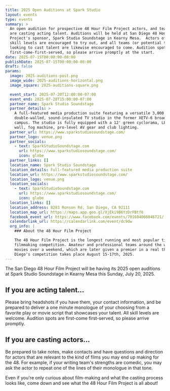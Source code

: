 ```yaml
---
title: 2025 Open Auditions at Spark Studio
layout: events
type: events
summary: >
  An open audition for prospective 48 Hour Film Project actors, and teams that
  are casting acting talent. Auditions will be held at San Diego 48 Hour Film
  Project's sponsor, Spark Studio Soundstage in Kearny Mesa.  Actors of all
  skill levels are encouraged to try out, and all teams (or potential teams)
  looking to cast talent are likewise encouraged to come. Audition spots are
  first-come-first-served, so please arrive promptly at the start.
date: 2025-07-15T00:00:00-08:00
publishDate: 2025-07-15T00:00:00-08:00
draft: false
params:
  image: 2025-auditions-post.png
  image_wide: 2025-auditions-horizontal.png
  image_square: 2025-auditions-square.png

  event_start: 2025-07-20T12:00:00-07:00
  event_end: 2025-07-20T15:00:00-07:00
  partner_name: Spark Studio Soundstage
  partner_details: >
    A full-featured media production suite featuring a versatile 3,000 sq ft
    double-walled, sound-insulated TV studio in the former XETV-6 broadcast
    campus. The studio is fully equipped with a 12' green cyclorama, LED video
    wall, fog machine, pro-level AV gear and club lighting.
  partner_url: https://www.sparkstudiosoundstage.com/
  partner_logo: venue.png
  partner_socials:
    - text: SparkStudioSoundstage.com
      url: https://www.sparkstudiosoundstage.com/
      icon: globe
  partner_links: []
  location_name: Spark Studio Soundstage
  location_details: Full-featured media production suite
  location_url: https://www.sparkstudiosoundstage.com/
  location_logo: venue.png
  location_socials:
    - text: SparkStudioSoundstage.com
      url: https://www.sparkstudiosoundstage.com/
      icon: globe
  location_links: []
  location_address: 8283 Ronson Rd, San Diego, CA 92111
  location_map_url: https://maps.app.goo.gl/XjEki9B6YzDrFBtf6
  facebook_event_url: https://www.facebook.com/events/701604066046721/
  calendarlink_url: https://calendarlink.com/event/dc9dw
  org_info: |
    ### About the 48 Hour Film Project

    The 48 Hour Film Project is the longest running and most popular timed
    filmmaking competition. Amateur and professional teams around the world make
    movies over a weekend, which are later given a premier in a real theater. San
    Diego's competition takes place August 15-17th, 2025.
---
```

The San Diego 48 Hour Film Project will be having its 2025 open auditions
at Spark Studio Soundstage in Kearny Mesa this Sunday, July 20, 2025.

## If you are acting talent...

Please bring headshots if you have them, your contact information, and be
prepared to deliver a one minute monologue of your choosing from a favorite
play or movie script that showcases your talent. All skill levels are welcome.
Audition spots are first-come first-served, so please arrive promptly.

## If you are casting actors...

Be prepared to take notes, make contacts and have questions and direction for
actors that are relevant to the kind of films you may end up making for the 48.
For example, if your writing team's strengths are comedic, you may ask the actor
to repeat one of the lines of their monologue in that tone.

Even if you're only curious about film-making and what the casting process
looks like, come down and see what the 48 Hour Film Project is all about! 